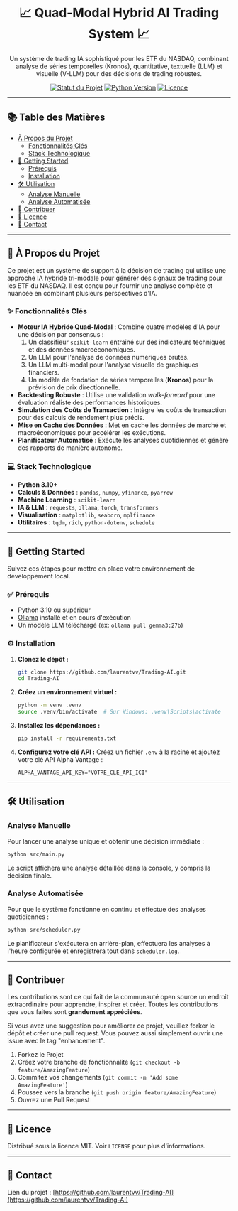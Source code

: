 
<div align="center">
  <br />
  <h1>📈 Quad-Modal Hybrid AI Trading System 📈</h1>
  <p>
    Un système de trading IA sophistiqué pour les ETF du NASDAQ, combinant analyse de séries temporelles (Kronos), quantitative, textuelle (LLM) et visuelle (V-LLM) pour des décisions de trading robustes.
  </p>
</div>

<div align="center">

[![Statut du Projet](https://img.shields.io/badge/status-en--d%C3%A9veloppement-green.svg)](https://github.com/laurentvv/Trading-AI)
[![Python Version](https://img.shields.io/badge/python-3.10+-blue.svg)](https://www.python.org/downloads/)
[![Licence](https://img.shields.io/badge/license-MIT-lightgrey.svg)](https://opensource.org/licenses/MIT)

</div>

---

## 📚 Table des Matières

- [À Propos du Projet](#-à-propos-du-projet)
  - [Fonctionnalités Clés](#-fonctionnalités-clés)
  - [Stack Technologique](#-stack-technologique)
- [🚀 Getting Started](#-getting-started)
  - [Prérequis](#-prérequis)
  - [Installation](#-installation)
- [🛠️ Utilisation](#️-utilisation)
  - [Analyse Manuelle](#-analyse-manuelle)
  - [Analyse Automatisée](#-analyse-automatisée)
- [🤝 Contribuer](#-contribuer)
- [📜 Licence](#-licence)
- [📧 Contact](#-contact)

---

## 🌟 À Propos du Projet

Ce projet est un système de support à la décision de trading qui utilise une approche IA hybride tri-modale pour générer des signaux de trading pour les ETF du NASDAQ. Il est conçu pour fournir une analyse complète et nuancée en combinant plusieurs perspectives d'IA.

### ✨ Fonctionnalités Clés

- **Moteur IA Hybride Quad-Modal** : Combine quatre modèles d'IA pour une décision par consensus :
  1. Un classifieur `scikit-learn` entraîné sur des indicateurs techniques et des données macroéconomiques.
  2. Un LLM pour l'analyse de données numériques brutes.
  3. Un LLM multi-modal pour l'analyse visuelle de graphiques financiers.
  4. Un modèle de fondation de séries temporelles (**Kronos**) pour la prévision de prix directionnelle.
- **Backtesting Robuste** : Utilise une validation *walk-forward* pour une évaluation réaliste des performances historiques.
- **Simulation des Coûts de Transaction** : Intègre les coûts de transaction pour des calculs de rendement plus précis.
- **Mise en Cache des Données** : Met en cache les données de marché et macroéconomiques pour accélérer les exécutions.
- **Planificateur Automatisé** : Exécute les analyses quotidiennes et génère des rapports de manière autonome.

### 💻 Stack Technologique

- **Python 3.10+**
- **Calculs & Données** : `pandas`, `numpy`, `yfinance`, `pyarrow`
- **Machine Learning** : `scikit-learn`
- **IA & LLM** : `requests`, `ollama`, `torch`, `transformers`
- **Visualisation** : `matplotlib`, `seaborn`, `mplfinance`
- **Utilitaires** : `tqdm`, `rich`, `python-dotenv`, `schedule`

---

## 🚀 Getting Started

Suivez ces étapes pour mettre en place votre environnement de développement local.

### ✅ Prérequis

- Python 3.10 ou supérieur
- [Ollama](https://ollama.com/) installé et en cours d'exécution
- Un modèle LLM téléchargé (ex: `ollama pull gemma3:27b`)

### ⚙️ Installation

1.  **Clonez le dépôt :**
    ```sh
    git clone https://github.com/laurentvv/Trading-AI.git
    cd Trading-AI
    ```
2.  **Créez un environnement virtuel :**
    ```sh
    python -m venv .venv
    source .venv/bin/activate  # Sur Windows: .venv\Scripts\activate
    ```
3.  **Installez les dépendances :**
    ```sh
    pip install -r requirements.txt
    ```
4.  **Configurez votre clé API :**
    Créez un fichier `.env` à la racine et ajoutez votre clé API Alpha Vantage :
    ```
    ALPHA_VANTAGE_API_KEY="VOTRE_CLE_API_ICI"
    ```

---

## 🛠️ Utilisation

### Analyse Manuelle

Pour lancer une analyse unique et obtenir une décision immédiate :

```sh
python src/main.py
```

Le script affichera une analyse détaillée dans la console, y compris la décision finale.

### Analyse Automatisée

Pour que le système fonctionne en continu et effectue des analyses quotidiennes :

```sh
python src/scheduler.py
```

Le planificateur s'exécutera en arrière-plan, effectuera les analyses à l'heure configurée et enregistrera tout dans `scheduler.log`.

---

## 🤝 Contribuer

Les contributions sont ce qui fait de la communauté open source un endroit extraordinaire pour apprendre, inspirer et créer. Toutes les contributions que vous faites sont **grandement appréciées**.

Si vous avez une suggestion pour améliorer ce projet, veuillez forker le dépôt et créer une pull request. Vous pouvez aussi simplement ouvrir une issue avec le tag "enhancement".

1.  Forkez le Projet
2.  Créez votre branche de fonctionnalité (`git checkout -b feature/AmazingFeature`)
3.  Commitez vos changements (`git commit -m 'Add some AmazingFeature'`)
4.  Poussez vers la branche (`git push origin feature/AmazingFeature`)
5.  Ouvrez une Pull Request

---

## 📜 Licence

Distribué sous la licence MIT. Voir `LICENSE` pour plus d'informations.

---

## 📧 Contact

Lien du projet : [https://github.com/laurentvv/Trading-AI](https://github.com/laurentvv/Trading-AI)

